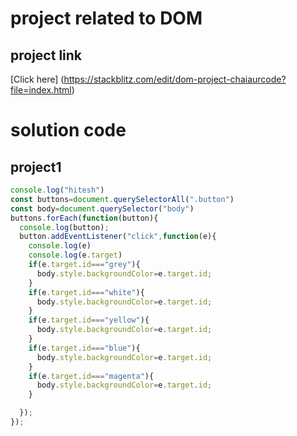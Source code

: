 # project related to DOM
## project link
[Click here] (https://stackblitz.com/edit/dom-project-chaiaurcode?file=index.html)
# solution code
## project1
```javascript
console.log("hitesh")
const buttons=document.querySelectorAll(".button")
const body=document.querySelector("body")
buttons.forEach(function(button){
  console.log(button);
  button.addEventListener("click",function(e){
    console.log(e)
    console.log(e.target)
    if(e.target.id==="grey"){
      body.style.backgroundColor=e.target.id;
    }
    if(e.target.id==="white"){
      body.style.backgroundColor=e.target.id;
    }
    if(e.target.id==="yellow"){
      body.style.backgroundColor=e.target.id;
    }
    if(e.target.id==="blue"){
      body.style.backgroundColor=e.target.id;
    }
    if(e.target.id==="magenta"){
      body.style.backgroundColor=e.target.id;
    }

  });
}); 


```